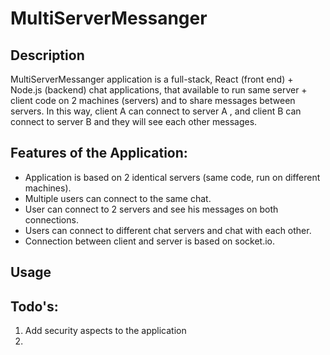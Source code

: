 # MultiServerMessanger

## Description

MultiServerMessanger application is a full-stack, React (front end) + Node.js (backend) chat applications, that available to run same server + client code on 2 machines (servers) and to share messages between servers. In this way, client A can connect to server A , and client B can connect to server B and they will see each other messages.

## Features of the Application:

- Application is based on 2 identical servers (same code, run on different machines).
- Multiple users can connect to the same chat.
- User can connect to 2 servers and see his messages on both connections.
- Users can connect to different chat servers and chat with each other.
- Connection between client and server is based on socket.io.
    
## Usage
    
    





## Todo's:
1. Add security aspects to the application
2. 
